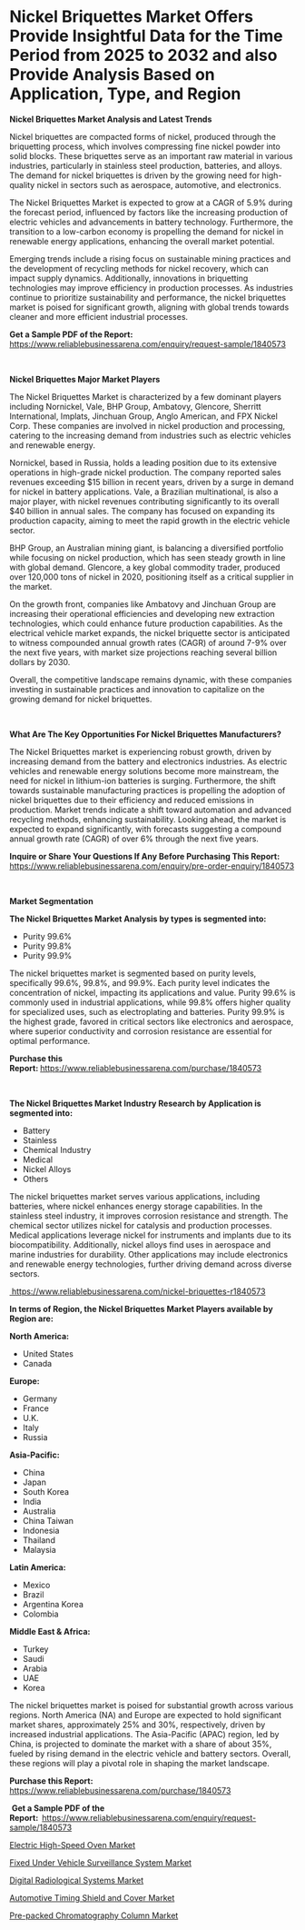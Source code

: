 <p><h1>Nickel Briquettes Market Offers Provide Insightful Data for the Time Period from 2025 to 2032 and also Provide Analysis Based on Application, Type, and Region</h1></p><p><strong>Nickel Briquettes Market Analysis and Latest Trends</strong></p>
<p><p>Nickel briquettes are compacted forms of nickel, produced through the briquetting process, which involves compressing fine nickel powder into solid blocks. These briquettes serve as an important raw material in various industries, particularly in stainless steel production, batteries, and alloys. The demand for nickel briquettes is driven by the growing need for high-quality nickel in sectors such as aerospace, automotive, and electronics.</p><p>The Nickel Briquettes Market is expected to grow at a CAGR of 5.9% during the forecast period, influenced by factors like the increasing production of electric vehicles and advancements in battery technology. Furthermore, the transition to a low-carbon economy is propelling the demand for nickel in renewable energy applications, enhancing the overall market potential. </p><p>Emerging trends include a rising focus on sustainable mining practices and the development of recycling methods for nickel recovery, which can impact supply dynamics. Additionally, innovations in briquetting technologies may improve efficiency in production processes. As industries continue to prioritize sustainability and performance, the nickel briquettes market is poised for significant growth, aligning with global trends towards cleaner and more efficient industrial processes.</p></p>
<p><strong>Get a Sample PDF of the Report:&nbsp;</strong> <a href="https://www.reliablebusinessarena.com/enquiry/request-sample/1840573?utm_campaign=1948&utm_medium=2&utm_source=Github&utm_content=ia&utm_term=30012025&utm_id=nickel-briquettes">https://www.reliablebusinessarena.com/enquiry/request-sample/1840573</a></p>
<p>&nbsp;</p>
<p><strong>Nickel Briquettes Major Market Players</strong></p>
<p><p>The Nickel Briquettes Market is characterized by a few dominant players including Nornickel, Vale, BHP Group, Ambatovy, Glencore, Sherritt International, Implats, Jinchuan Group, Anglo American, and FPX Nickel Corp. These companies are involved in nickel production and processing, catering to the increasing demand from industries such as electric vehicles and renewable energy.</p><p>Nornickel, based in Russia, holds a leading position due to its extensive operations in high-grade nickel production. The company reported sales revenues exceeding $15 billion in recent years, driven by a surge in demand for nickel in battery applications. Vale, a Brazilian multinational, is also a major player, with nickel revenues contributing significantly to its overall $40 billion in annual sales. The company has focused on expanding its production capacity, aiming to meet the rapid growth in the electric vehicle sector.</p><p>BHP Group, an Australian mining giant, is balancing a diversified portfolio while focusing on nickel production, which has seen steady growth in line with global demand. Glencore, a key global commodity trader, produced over 120,000 tons of nickel in 2020, positioning itself as a critical supplier in the market.</p><p>On the growth front, companies like Ambatovy and Jinchuan Group are increasing their operational efficiencies and developing new extraction technologies, which could enhance future production capabilities. As the electrical vehicle market expands, the nickel briquette sector is anticipated to witness compounded annual growth rates (CAGR) of around 7-9% over the next five years, with market size projections reaching several billion dollars by 2030. </p><p>Overall, the competitive landscape remains dynamic, with these companies investing in sustainable practices and innovation to capitalize on the growing demand for nickel briquettes.</p></p>
<p>&nbsp;</p>
<p><strong>What Are The Key Opportunities For Nickel Briquettes Manufacturers?</strong></p>
<p><p>The Nickel Briquettes market is experiencing robust growth, driven by increasing demand from the battery and electronics industries. As electric vehicles and renewable energy solutions become more mainstream, the need for nickel in lithium-ion batteries is surging. Furthermore, the shift towards sustainable manufacturing practices is propelling the adoption of nickel briquettes due to their efficiency and reduced emissions in production. Market trends indicate a shift toward automation and advanced recycling methods, enhancing sustainability. Looking ahead, the market is expected to expand significantly, with forecasts suggesting a compound annual growth rate (CAGR) of over 6% through the next five years.</p></p>
<p><strong>Inquire or Share Your Questions If Any Before Purchasing This Report:</strong> <a href="https://www.reliablebusinessarena.com/enquiry/pre-order-enquiry/1840573?utm_campaign=1948&utm_medium=2&utm_source=Github&utm_content=ia&utm_term=30012025&utm_id=nickel-briquettes">https://www.reliablebusinessarena.com/enquiry/pre-order-enquiry/1840573</a></p>
<p>&nbsp;</p>
<p><strong>Market Segmentation</strong></p>
<p><strong>The Nickel Briquettes Market Analysis by types is segmented into:</strong></p>
<p><ul><li>Purity 99.6%</li><li>Purity 99.8%</li><li>Purity 99.9%</li></ul></p>
<p><p>The nickel briquettes market is segmented based on purity levels, specifically 99.6%, 99.8%, and 99.9%. Each purity level indicates the concentration of nickel, impacting its applications and value. Purity 99.6% is commonly used in industrial applications, while 99.8% offers higher quality for specialized uses, such as electroplating and batteries. Purity 99.9% is the highest grade, favored in critical sectors like electronics and aerospace, where superior conductivity and corrosion resistance are essential for optimal performance.</p></p>
<p><strong>Purchase this Report:&nbsp;</strong><a href="https://www.reliablebusinessarena.com/purchase/1840573?utm_campaign=1948&utm_medium=2&utm_source=Github&utm_content=ia&utm_term=30012025&utm_id=nickel-briquettes">https://www.reliablebusinessarena.com/purchase/1840573</a></p>
<p>&nbsp;</p>
<p><strong>The Nickel Briquettes Market Industry Research by Application is segmented into:</strong></p>
<p><ul><li>Battery</li><li>Stainless</li><li>Chemical Industry</li><li>Medical</li><li>Nickel Alloys</li><li>Others</li></ul></p>
<p><p>The nickel briquettes market serves various applications, including batteries, where nickel enhances energy storage capabilities. In the stainless steel industry, it improves corrosion resistance and strength. The chemical sector utilizes nickel for catalysis and production processes. Medical applications leverage nickel for instruments and implants due to its biocompatibility. Additionally, nickel alloys find uses in aerospace and marine industries for durability. Other applications may include electronics and renewable energy technologies, further driving demand across diverse sectors.</p></p>
<p><a href="https://www.reliablebusinessarena.com/nickel-briquettes-r1840573?utm_campaign=1948&utm_medium=2&utm_source=Github&utm_content=ia&utm_term=30012025&utm_id=nickel-briquettes">&nbsp;https://www.reliablebusinessarena.com/nickel-briquettes-r1840573</a></p>
<p><strong>In terms of Region, the Nickel Briquettes Market Players available by Region are:</strong></p>
<p>
    <p> <strong> North America: </strong>
        <ul>
            <li>United States</li>
            <li>Canada</li>
        </ul>
        </p> 
    <p> <strong> Europe: </strong>
        <ul>
            <li>Germany</li>
            <li>France</li>
            <li>U.K.</li>
            <li>Italy</li>
            <li>Russia</li>
        </ul>
        </p> 
    <p> <strong> Asia-Pacific: </strong>
        <ul>
            <li>China</li>
            <li>Japan</li>
            <li>South Korea</li>
            <li>India</li>
            <li>Australia</li>
            <li>China Taiwan</li>
            <li>Indonesia</li>
            <li>Thailand</li>
            <li>Malaysia</li>
        </ul>
        </p> 
    <p> <strong> Latin America: </strong>
        <ul>
            <li>Mexico</li>
            <li>Brazil</li>
            <li>Argentina Korea</li>
            <li>Colombia</li>
        </ul>
        </p> 
    <p> <strong> Middle East & Africa: </strong>
        <ul>
            <li>Turkey</li>
            <li>Saudi</li>
            <li>Arabia</li>
            <li>UAE</li>
            <li>Korea</li>
        </ul>
    </p>
    </p>
<p><p>The nickel briquettes market is poised for substantial growth across various regions. North America (NA) and Europe are expected to hold significant market shares, approximately 25% and 30%, respectively, driven by increased industrial applications. The Asia-Pacific (APAC) region, led by China, is projected to dominate the market with a share of about 35%, fueled by rising demand in the electric vehicle and battery sectors. Overall, these regions will play a pivotal role in shaping the market landscape.</p></p>
<p><strong>Purchase this Report: </strong><a href="https://www.reliablebusinessarena.com/purchase/1840573?utm_campaign=1948&utm_medium=2&utm_source=Github&utm_content=ia&utm_term=30012025&utm_id=nickel-briquettes">https://www.reliablebusinessarena.com/purchase/1840573</a></p>
<p>&nbsp;<strong>Get a Sample PDF of the Report:&nbsp;&nbsp;</strong><a href="https://www.reliablebusinessarena.com/enquiry/request-sample/1840573?utm_campaign=1948&utm_medium=2&utm_source=Github&utm_content=ia&utm_term=30012025&utm_id=nickel-briquettes">https://www.reliablebusinessarena.com/enquiry/request-sample/1840573</a></p>
<p><strong></strong></p>
<p><p><a href="https://www.linkedin.com/pulse/comprehensive-assessment-electric-high-speed-oven-markets-85-vkv8c?utm_campaign=1948&utm_medium=2&utm_source=Github&utm_content=ia&utm_term=30012025&utm_id=nickel-briquettes">Electric High-Speed Oven Market</a></p><p><a href="https://github.com/gukenneth26571/Market-Research-Report-List-1/blob/main/fixed-under-vehicle-surveillance-system-market.md?utm_campaign=1948&utm_medium=2&utm_source=Github&utm_content=ia&utm_term=30012025&utm_id=nickel-briquettes">Fixed Under Vehicle Surveillance System Market</a></p><p><a href="https://www.linkedin.com/pulse/digital-radiological-systems-market-global-regional-jqrac?utm_campaign=1948&utm_medium=2&utm_source=Github&utm_content=ia&utm_term=30012025&utm_id=nickel-briquettes">Digital Radiological Systems Market</a></p><p><a href="https://github.com/stillsfloria19981/Market-Research-Report-List-1/blob/main/automotive-timing-shield-and-cover-market.md?utm_campaign=1948&utm_medium=2&utm_source=Github&utm_content=ia&utm_term=30012025&utm_id=nickel-briquettes">Automotive Timing Shield and Cover Market</a></p><p><a href="https://www.linkedin.com/pulse/forecasting-pre-packed-chromatography-column-market-expected-woa9f?utm_campaign=1948&utm_medium=2&utm_source=Github&utm_content=ia&utm_term=30012025&utm_id=nickel-briquettes">Pre-packed Chromatography Column Market</a></p></p>